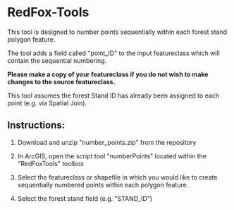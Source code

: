 # RedFox-Tools

This tool is designed to number points sequentially within each forest stand polygon feature. 

The tool adds a field called "point_ID" to the input featureclass which will contain the sequential numbering. 

**Please make a copy of your featureclass if you do not wish to make changes to the source featureclass.**

This tool assumes the forest Stand ID has already been assigned to each point (e.g. via Spatial Join). 

## Instructions: 
1) Download and unzip "number_points.zip" from the repository

2) In ArcGIS, open the script tool "numberPoints" located within the "RedFoxTools" toolbox

3) Select the featureclass or shapefile in which you would like to create sequentially numbered points within each polygon feature. 

4) Select the forest stand field (e.g. "STAND_ID") 

